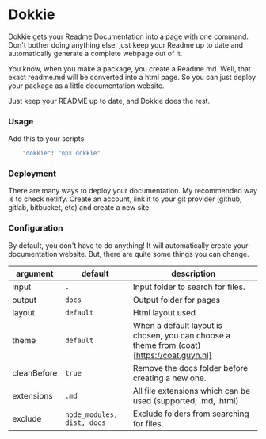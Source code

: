 # Dokkie

Dokkie gets your Readme Documentation into a page with one command. Don't bother doing anything else, just keep your Readme up to date and automatically generate a complete webpage out of it.

You know, when you make a package, you create a Readme.md. Well, that
exact readme.md will be converted into a html page. So you can just deploy
your package as a little documentation website.

Just keep your README up to date, and Dokkie does the rest.</p>

### Usage

Add this to your scripts

```bash
    "dokkie": "npx dokkie"
```

### Deployment

There are many ways to deploy your documentation. My recommended way is to check netlify. Create an account, link it to your git provider (github, gitlab, bitbucket, etc) and create a new site.

### Configuration

By default, you don't have to do anything! It will automatically create your documentation website. But, there are quite some things you can change.

| argument    | default                    | description                                                                               |
| ----------- | -------------------------- | ----------------------------------------------------------------------------------------- |
| input       | `.`                        | Input folder to search for files.                                                         |
| output      | `docs`                     | Output folder for pages                                                                   |
| layout      | `default`                  | Html layout used                                                                          |
| theme       | `default`                  | When a default layout is chosen, you can choose a theme from (coat)[https://coat.guyn.nl] |
| cleanBefore | `true`                     | Remove the docs folder before creating a new one.                                         |
| extensions  | `.md`                      | All file extensions which can be used (supported; .md, .html)                             |
| exclude     | `node_modules, dist, docs` | Exclude folders from searching for files.                                                 |
